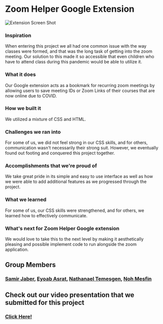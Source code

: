 # Zoom Helper Google Extension


![Extension Screen Shot](https://challengepost-s3-challengepost.netdna-ssl.com/photos/production/software_photos/001/284/139/datas/gallery.jpg)


### Inspiration
When entering this project we all had one common issue with the way classes were formed, and that was the long task of getting into the zoom meeting. Our solution to this made it so accessible that even children who have to attend class during this pandemic would be able to utilize it.

### What it does
Our Google extension acts as a bookmark for recurring zoom meetings by allowing users to save meeting IDs or Zoom Links of their courses that are now online due to COVID.

### How we built it
We utilized a mixture of CSS and HTML.

### Challenges we ran into
For some of us, we did not feel strong in our CSS skills, and for others, communication wasn't necessarily their strong suit. However, we eventually found out footing and conquered this project together.

### Accomplishments that we're proud of
We take great pride in its simple and easy to use interface as well as how we were able to add additional features as we progressed through the project.

### What we learned
For some of us, our CSS skills were strengthened, and for others, we learned how to effectively communicate.

### What's next for Zoom Helper Google extension
We would love to take this to the next level by making it aesthetically pleasing and possible implement code to run alongside the zoom application.

## Group Members
### [Samir Jaber](https://www.linkedin.com/in/samir-jaber-385a001ab/), [Eyoab Asrat](https://www.linkedin.com/in/eyoab-asrat/), [Nathanael Temesgen](https://www.linkedin.com/in/nathanael-temesgen/), [Noh Mesfin](https://www.linkedin.com/in/noh-mesfin-a91bbb1b2/)

## Check out our video presentation that we submitted for this project
### [Click Here!](https://youtu.be/kBqodys9eF4)
